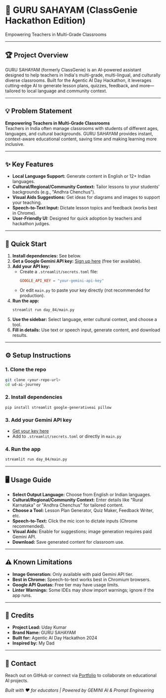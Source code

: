 # 🚀 GURU SAHAYAM (ClassGenie Hackathon Edition)

Empowering Teachers in Multi-Grade Classrooms  


---

## 🏆 Project Overview
GURU SAHAYAM (formerly ClassGenie) is an AI-powered assistant designed to help teachers in India's multi-grade, multi-lingual, and culturally diverse classrooms. Built for the Agentic AI Day Hackathon, it leverages cutting-edge AI to generate lesson plans, quizzes, feedback, and more—tailored to local language and community context.

---

## 💡 Problem Statement
**Empowering Teachers in Multi-Grade Classrooms**  
Teachers in India often manage classrooms with students of different ages, languages, and cultural backgrounds. GURU SAHAYAM provides instant, context-aware educational content, saving time and making learning more inclusive.

---

## ✨ Key Features
- **Local Language Support:** Generate content in English or 12+ Indian languages.
- **Cultural/Regional/Community Context:** Tailor lessons to your students' backgrounds (e.g., "Andhra Chenchus").
- **Visual Aids Suggestions:** Get ideas for diagrams and images to support your teaching.
- **Speech-to-Text Input:** Dictate lesson topics and feedback (works best in Chrome).
- **User-Friendly UI:** Designed for quick adoption by teachers and hackathon judges.

---

## 🚦 Quick Start
1. **Install dependencies:** See below.
2. **Get a Google Gemini API key:** [Sign up here](https://aistudio.google.com/app/apikey) (free tier available).
3. **Add your API key:**
   - Create a `.streamlit/secrets.toml` file:
     ```toml
     GOOGLE_API_KEY = "your-gemini-api-key"
     ```
   - Or edit `main.py` to paste your key directly (not recommended for production).
4. **Run the app:**
   ```sh
   streamlit run day_84/main.py
   ```
5. **Use the sidebar:** Select language, enter cultural context, and choose a tool.
6. **Fill in details:** Use text or speech input, generate content, and download results.

---

## ⚙️ Setup Instructions

### 1. Clone the repo
```sh
git clone <your-repo-url>
cd ud-ai-journey
```

### 2. Install dependencies
```sh
pip install streamlit google-generativeai pillow
```

### 3. Add your Gemini API key
- [Get your key here](https://aistudio.google.com/app/apikey)
- Add to `.streamlit/secrets.toml` or directly in `main.py`

### 4. Run the app
```sh
streamlit run day_84/main.py
```

---

## 🖥️ Usage Guide
- **Select Output Language:** Choose from English or Indian languages.
- **Cultural/Regional/Community Context:** Enter details like "Rural Karnataka" or "Andhra Chenchus" for tailored content.
- **Choose a Tool:** Lesson Plan Generator, Quiz Maker, Feedback Writer, etc.
- **Speech-to-Text:** Click the mic icon to dictate inputs (Chrome recommended).
- **Visual Aids:** Enable for suggestions; image generation requires paid Gemini API.
- **Download:** Save generated content for classroom use.

---

## ⚠️ Known Limitations
- **Image Generation:** Only available with paid Gemini API tier.
- **Best in Chrome:** Speech-to-text works best in Chromium browsers.
- **Google API Quotas:** Free tier may have usage limits.
- **Linter Warnings:** Some IDEs may show import warnings; ignore if the app runs.

---

## 👥 Credits
- **Project Lead:** Uday Kumar
- **Brand Name:** GURU SAHAYAM
- **Built for:** Agentic AI Day Hackathon 2024
- **Inspired by:** My Dad

---

## 💬 Contact

Reach out on GitHub or connect via [Portfolio](https://ud-ai-kumar.vercel.app/) to collaborate on educational AI projects.

*Built with ❤️ for educators | Powered by GEMINI AI & Prompt Engineering*
